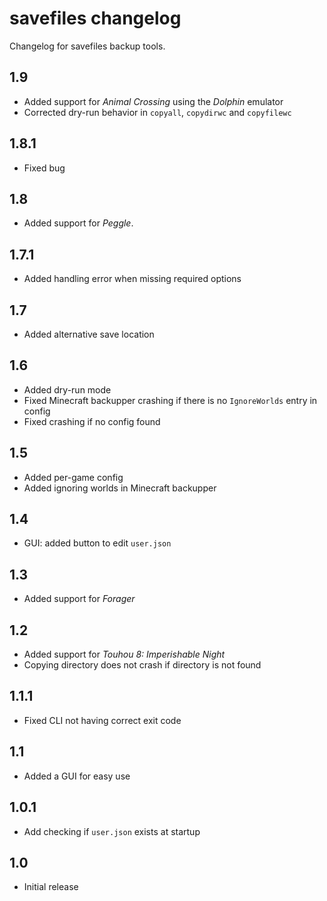 # savefiles changelog

Changelog for savefiles backup tools.

## 1.9

- Added support for *Animal Crossing* using the *Dolphin* emulator
- Corrected dry-run behavior in `copyall`, `copydirwc` and `copyfilewc`

## 1.8.1

- Fixed bug

## 1.8

- Added support for *Peggle*.

## 1.7.1

- Added handling error when missing required options

## 1.7

- Added alternative save location

## 1.6

- Added dry-run mode
- Fixed Minecraft backupper crashing if there is no `IgnoreWorlds` entry in config
- Fixed crashing if no config found

## 1.5

- Added per-game config
- Added ignoring worlds in Minecraft backupper

## 1.4

- GUI: added button to edit `user.json`

## 1.3

- Added support for *Forager*

## 1.2

- Added support for *Touhou 8: Imperishable Night*
- Copying directory does not crash if directory is not found

## 1.1.1

- Fixed CLI not having correct exit code

## 1.1

- Added a GUI for easy use

## 1.0.1

- Add checking if `user.json` exists at startup

## 1.0

- Initial release
